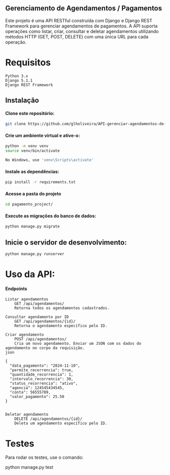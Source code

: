 ## Gerenciamento de Agendamentos / Pagamentos 

Este projeto é uma API RESTful construída com Django e Django REST Framework para gerenciar agendamentos de pagamentos. A API suporta operações como listar, criar, consultar e deletar agendamentos utilizando métodos HTTP (GET, POST, DELETE) com uma única URL para cada operação.

# Requisitos

    Python 3.x
    Django 5.1.1
    Django REST Framework


## Instalação
#### Clone este repositório:
```bash
git clone https://github.com/glholiveira/API-gerenciar-agendamentos-de-pagamentos.git
 ```
#### Crie um ambiente virtual e ative-o:
```bash
python -m venv venv
source venv/bin/activate  

No Windows, use 'venv\Scripts\activate'
```
#### Instale as dependências:
```bash    
pip install -r requirements.txt
   ```
#### Acesse a pasta do projeto 
```bash    
cd pagamento_project/
   ```
#### Execute as migrações do banco de dados:
```python
python manage.py migrate
   ```
## Inicie o servidor de desenvolvimento:
```python
python manage.py runserver
 ```
# Uso da API:

#### Endpoints
    
    Listar agendamentos
        GET /api/agendamentos/
        Retorna todos os agendamentos cadastrados.
    
    Consultar agendamento por ID
        GET /api/agendamentos/{id}/
        Retorna o agendamento específico pelo ID.
    
    Criar agendamento
        POST /api/agendamentos/
        Cria um novo agendamento. Enviar um JSON com os dados do agendamento no corpo da requisição.
    json
    
    {
      "data_pagamento": "2024-11-10",
      "permite_recorrencia": true,
      "quantidade_recorrencia": 1,
      "intervalo_recorrencia": 30,
      "status_recorrencia": "ativo",
      "agencia": 124545434545,
      "conta": 56555789,
      "valor_pagamento": 25.50
    }
    
    
    Deletar agendamento
        DELETE /api/agendamentos/{id}/
        Deleta um agendamento específico pelo ID.
    
# Testes
Para rodar os testes, use o comando:

python manage.py test
